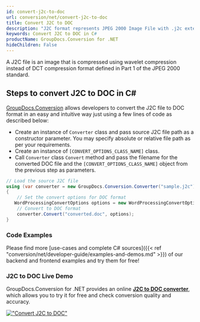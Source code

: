 ```yaml
---
id: convert-j2c-to-doc
url: conversion/net/convert-j2c-to-doc
title: Convert J2C to DOC
description: "J2C format represents JPEG 2000 Image File with .j2c extension. Learn how to convert J2C to DOC file programmatically in C# language using GroupDocs.Conversion for .NET library."
keywords: Convert J2C to DOC in C#
productName: GroupDocs.Conversion for .NET
hideChildren: False
---
```


A J2C file is an image that is compressed using wavelet compression instead of DCT compression format defined in Part 1 of the JPEG 2000 standard.

## Steps to convert J2C to DOC in C#

[GroupDocs.Conversion](https://products.groupdocs.com/conversion/net) allows developers to convert the J2C file to DOC format in an easy and intuitive way just using a few lines of code as described below:

* Create an instance of `Converter` class and pass source J2C file path as a constructor parameter. You may specify absolute or relative file path as per your requirements. 
* Create an instance of `[CONVERT_OPTIONS_CLASS_NAME]` class.
* Call `Converter` class `Convert` method and pass the filename for the converted DOC file and the `[CONVERT_OPTIONS_CLASS_NAME]` object from the previous step as parameters.

```csharp
// Load the source J2C file
using (var converter = new GroupDocs.Conversion.Converter("sample.j2c"))
{
    // Set the convert options for DOC format
   WordProcessingConvertOptions options = new WordProcessingConvertOptions { Format = GroupDocs.Conversion.FileTypes.WordProcessingFileType.Doc };
    // Convert to DOC format
    converter.Convert("converted.doc", options);
}
```

### Code Examples

Please find more [use-cases and complete C# sources]({{< ref "conversion/net/developer-guide/examples-and-demos.md" >}}) of our backend and frontend examples and try them for free!

### J2C to DOC Live Demo

GroupDocs.Conversion for .NET provides an online [**J2C to DOC converter**](https://products.groupdocs.app/conversion/j2c-to-doc), which allows you to try it for free and check conversion quality and accuracy.

[!["Convert J2C to DOC"](conversion/net/images/convert-to-doc/convert-j2c-to-doc.png)](https://products.groupdocs.app/conversion/j2c-to-doc)